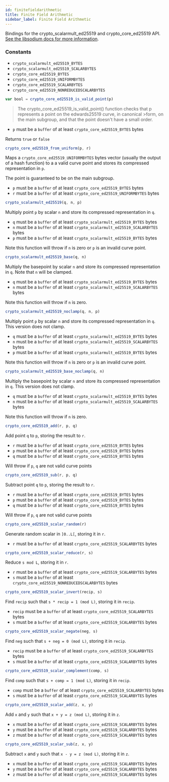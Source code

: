 ```yaml
---
id: finitefieldarithmetic
title: Finite Field Arithmetic
sidebar_label: Finite Field Arithmetic
---
```


Bindings for the crypto_scalarmult_ed25519 and crypto_core_ed25519 API. [See the libsodium docs for more information](https://download.libsodium.org/doc/advanced/point-arithmetic).

### Constants
* `crypto_scalarmult_ed25519_BYTES`
* `crypto_scalarmult_ed25519_SCALARBYTES`
* `crypto_core_ed25519_BYTES`
* `crypto_core_ed25519_UNIFORMBYTES`
* `crypto_core_ed25519_SCALARBYTES`
* `crypto_core_ed25519_NONREDUCEDSCALARBYTES`

``` js
var bool = crypto_core_ed25519_is_valid_point(p)
```
>The crypto_core_ed25519_is_valid_point() function checks that p represents a point on the edwards25519 curve, in canonical >form, on the main subgroup, and that the point doesn't have a small order.

* `p` must be a `buffer` of at least `crypto_core_ed25519_BYTES` bytes

Returns `true` or `false`

``` js
crypto_core_ed25519_from_uniform(p, r)
```
Maps a `crypto_core_ed25519_UNIFORMBYTES` bytes vector (usually the output of a hash function) to a a valid curve point and stores its compressed representation in `p`.

The point is guaranteed to be on the main subgroup.
* `p` must be a `buffer` of at least `crypto_core_ed25519_BYTES` bytes
* `r` must be a `buffer` of at least `crypto_core_ed25519_UNIFORMBYTES` bytes

``` js
crypto_scalarmult_ed25519(q, n, p)
```
Multiply point `p` by scalar `n` and store its compressed representation in `q`.
* `q` must be a `buffer` of at least `crypto_scalarmult_ed25519_BYTES` bytes
* `n` must be a `buffer` of at least `crypto_scalarmult_ed25519_SCALARBYTES` bytes
* `p` must be a `buffer` of at least `crypto_scalarmult_ed25519_BYTES` bytes

Note this function will throw if `n` is zero or `p` is an invalid curve point.

``` js
crypto_scalarmult_ed25519_base(q, n)
```
Multiply the basepoint by scalar `n` and store its compressed representation in `q`. Note that `n` will be clamped.
* `q` must be a `buffer` of at least `crypto_scalarmult_ed25519_BYTES` bytes
* `n` must be a `buffer` of at least `crypto_scalarmult_ed25519_SCALARBYTES` bytes

Note this function will throw if `n` is zero.

``` js
crypto_scalarmult_ed25519_noclamp(q, n, p)
```
Multiply point `p` by scalar `n` and store its compressed representation in `q`. This version does not clamp.
* `q` must be a `buffer` of at least `crypto_scalarmult_ed25519_BYTES` bytes
* `n` must be a `buffer` of at least `crypto_scalarmult_ed25519_SCALARBYTES` bytes
* `p` must be a `buffer` of at least `crypto_scalarmult_ed25519_BYTES` bytes

Note this function will throw if `n` is zero or `p` is an invalid curve point.

``` js
crypto_scalarmult_ed25519_base_noclamp(q, n)
```
Multiply the basepoint by scalar `n` and store its compressed representation in `q`. This version does not clamp.
* `q` must be a `buffer` of at least `crypto_scalarmult_ed25519_BYTES` bytes
* `n` must be a `buffer` of at least `crypto_scalarmult_ed25519_SCALARBYTES` bytes

Note this function will throw if `n` is zero.

``` js
crypto_core_ed25519_add(r, p, q)
```
Add point `q` to `p`, storing the result to `r`.
* `r` must be a `buffer` of at least `crypto_core_ed25519_BYTES` bytes
* `p` must be a `buffer` of at least `crypto_core_ed25519_BYTES` bytes
* `q` must be a `buffer` of at least `crypto_core_ed25519_BYTES` bytes

Will throw if `p`, `q` are not valid curve points

``` js
crypto_core_ed25519_sub(r, p, q)
```
Subtract point `q` to `p`, storing the result to `r`.
* `r` must be a `buffer` of at least `crypto_core_ed25519_BYTES` bytes
* `p` must be a `buffer` of at least `crypto_core_ed25519_BYTES` bytes
* `q` must be a `buffer` of at least `crypto_core_ed25519_BYTES` bytes

Will throw if `p`, `q` are not valid curve points

``` js
crypto_core_ed25519_scalar_random(r)
```
Generate random scalar in `]0..L[`, storing it in `r`.
* `r` must be a `buffer` of at least `crypto_core_ed25519_SCALARBYTES` bytes

``` js
crypto_core_ed25519_scalar_reduce(r, s)
```
Reduce `s mod L`, storing it in `r`.
* `r` must be a `buffer` of at least `crypto_core_ed25519_SCALARBYTES` bytes
* `s` must be a `buffer` of at least `crypto_core_ed25519_NONREDUCEDSCALARBYTES` bytes

``` js
crypto_core_ed25519_scalar_invert(recip, s)
```
Find `recip` such that `s * recip = 1 (mod L)`, storing it in `recip`.
* `recip` must be a `buffer` of at least `crypto_core_ed25519_SCALARBYTES` bytes
* `s` must be a `buffer` of at least `crypto_core_ed25519_SCALARBYTES` bytes

``` js
crypto_core_ed25519_scalar_negate(neg, s)
```
Find `neg` such that `s + neg = 0 (mod L)`, storing it in `recip`.
* `recip` must be a `buffer` of at least `crypto_core_ed25519_SCALARBYTES` bytes
* `s` must be a `buffer` of at least `crypto_core_ed25519_SCALARBYTES` bytes

``` js
crypto_core_ed25519_scalar_complement(comp, s)
```
Find `comp` such that `s + comp = 1 (mod L)`, storing it in `recip`.
* `comp` must be a `buffer` of at least `crypto_core_ed25519_SCALARBYTES` bytes
* `s` must be a `buffer` of at least `crypto_core_ed25519_SCALARBYTES` bytes

``` js
crypto_core_ed25519_scalar_add(z, x, y)
```
Add `x` and `y` such that `x + y = z (mod L)`, storing it in `z`.
* `x` must be a `buffer` of at least `crypto_core_ed25519_SCALARBYTES` bytes
* `y` must be a `buffer` of at least `crypto_core_ed25519_SCALARBYTES` bytes
* `z` must be a `buffer` of at least `crypto_core_ed25519_SCALARBYTES` bytes

``` js
crypto_core_ed25519_scalar_sub(z, x, y)
```
Subtract `x` and `y` such that `x - y = z (mod L)`, storing it in `z`.
* `x` must be a `buffer` of at least `crypto_core_ed25519_SCALARBYTES` bytes
* `y` must be a `buffer` of at least `crypto_core_ed25519_SCALARBYTES` bytes
* `z` must be a `buffer` of at least `crypto_core_ed25519_SCALARBYTES` bytes
